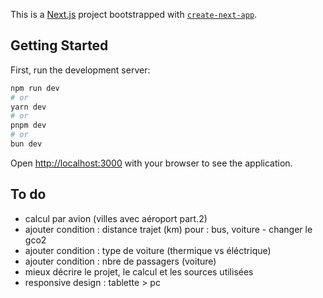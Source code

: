 This is a [Next.js](https://nextjs.org) project bootstrapped with [`create-next-app`](https://nextjs.org/docs/app/api-reference/cli/create-next-app).

## Getting Started

First, run the development server:

```bash
npm run dev
# or
yarn dev
# or
pnpm dev
# or
bun dev
```

Open [http://localhost:3000](http://localhost:3000) with your browser to see the application.

## To do

- calcul par avion (villes avec aéroport part.2)
- ajouter condition : distance trajet (km) pour : bus, voiture - changer le gco2
- ajouter condition : type de voiture (thermique vs éléctrique)
- ajouter condition : nbre de passagers (voiture)
- mieux décrire le projet, le calcul et les sources utilisées
- responsive design : tablette > pc
